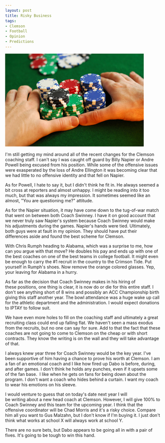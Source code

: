 ```yaml
---
layout: post
title: Risky Business
tags:
- Clemson
- Football
- Opinion
- Predictions
---
```


![](/img/risky-business.jpg)

I'm still getting my mind around all of the recent changes for the Clemson coaching staff. I can't say I was caught off guard by Billy Napier or Andre Powell being excused from his position. While some of the offensive issues were exasperated by the loss of Andre Ellington it was becoming clear that we had little to no offensive identity and that fell on Napier.

As for Powell, I hate to say it, but I didn't think he fit in. He always seemed a bit cross at reporters and almost unhappy. I might be reading into it too much, but that was always my impression. It sometimes seemed like an almost, "You are questioning me?" attitude.

As for the Napier situation, it may have come down to the tug-of-war match that went on between both Coach Swinney. I have it on good account that we never truly saw Napier's system because Coach Swinney would make his adjustments during the games. Napier's hands were tied. Ultimately, both guys were at fault in my opinion. They should have put their differences aside and found the best scheme for Clemson.

With Chris Rumph heading to Alabama, which was a surprise to me, how can you argue with that move? He doubles his pay and ends up with one of the best coaches on one of the best teams in college football. It might even be enough to carry the #1 recruit in the country to the Crimson Tide. Put yourself in Rumph's shoes. Now remove the orange colored glasses. Yep, your leaving for Alabama in a hurry.

As far as the decision that Coach Swinney makes in his hiring of these positions, one thing is clear, it is now do or die for this entire staff. I don't see anything short of 8 wins and possibly an ACC Championship birth giving this staff another year. The bowl attendance was a huge wake up call for the athletic department and the administration. I would expect donations to IPTAY to follow suit.

We have even more holes to fill on the coaching staff and ultimately a great recruiting class could end up falling flat. We haven't seen a mass exodus from the recruits, but no one can say for sure. Add to that the fact that these coaches are not going to come to Clemson on the cheap or with short contracts. They know the writing is on the wall and they will take advantage of that.

I always knew year three for Coach Swinney would be the key year. I've been supportive of him having a chance to prove his worth at Clemson. I am a fan of an emotional coach and I like how fired up Dabo is before, during, and after games. I don't think he holds any punches, even if it upsets some of the fan base.  I like when he gets on fans for being down about the program. I don't want a coach who hides behind a curtain. I want my coach to wear his emotions on his sleeve.

I would venture to guess that on today's date next year I will be writing about a new head coach at Clemson. However, I will give 100% to Coach Swinney and this team for the upcoming year. I think that the offensive coordinator will be Chad Morris and it's a risky choice. Compare him all you want to Gus Malzahn, but I don't know if I'm buying it. I just don't think what works at school X will always work at school Y.

There are no sure bets, but Dabo appears to be going all in with a pair of fives. It's going to be tough to win this hand.
